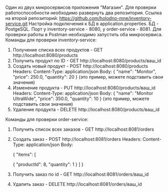 Один из двух микросервисов приложения "Магазин". Для проверки работоспособности необходимо развернуть два репозитория. Ссылка на второй репозиторий: https://github.com/holodno-mne/inventory-service.git
Настройка подключения к БД в application.properties. БД - PostgeSQL. 
Порт у inventory-service - 8080, у order-service - 8081.
Для проверки работы в Postman необходимо запустить оба микросервиса.
Команды для проверки inventory-service:
1. Получение списка всех продуктов - GET http://localhost:8080/products
2. Получить продукт по ID - GET http://localhost:8080/products/ваш_id
3. Создать новый продукт - POST http://localhost:8080/products
   Headers:
     Content-Type: application/json
   Body:
    {
      "name": "Monitor",
      "price": 250.0,
      "quantity": 20
    }
   (это пример, можете подставить свои значения)
5. Изменение продукта - PUT http://localhost:8080/products/ваш_id
   Headers:
     Content-Type: application/json
   Body:
     {
       "name": "Monitor UltraWide",
       "price": 350.0,
       "quantity": 10
     }
   (это пример, можете подставить свои значения)
7. Удаление продукта - DELETE http://localhost:8080/products/ваш_id
   
Команды для проверки order-service:
1. Получить список всех заказов - GET http://localhost:8081/orders
2. Создать заказ - POST http://localhost:8081/orders
   Headers:
     Content-Type: application/json
   Body:

      {
  "items": [
   
    {
      "productId": 8,
      "quantity": 1
    }
  ]
}
   
4. Получить заказ по id - GET http://localhost:8081/orders/ваш_id
5. Удалить заказ - DELETE http://localhost:8081/orders/ваш_id

   
